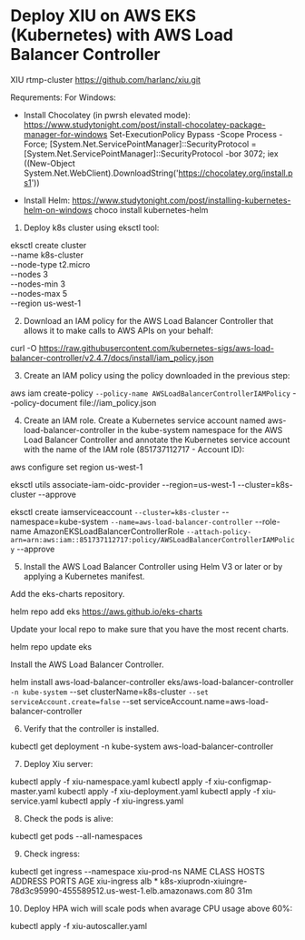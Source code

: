 # Deploy XIU on AWS EKS (Kubernetes) with AWS Load Balancer Controller
XIU rtmp-cluster https://github.com/harlanc/xiu.git

Requrements: 
For Windows:
- Install Chocolatey (in pwrsh elevated mode):
https://www.studytonight.com/post/install-chocolatey-package-manager-for-windows
Set-ExecutionPolicy Bypass -Scope Process -Force; [System.Net.ServicePointManager]::SecurityProtocol = [System.Net.ServicePointManager]::SecurityProtocol -bor 3072; iex ((New-Object System.Net.WebClient).DownloadString('https://chocolatey.org/install.ps1'))

- Install Helm:
  https://www.studytonight.com/post/installing-kubernetes-helm-on-windows
  choco install kubernetes-helm



1. Deploy k8s cluster using eksctl tool:

eksctl create cluster \
  --name k8s-cluster \
  --node-type t2.micro \
  --nodes 3 \
  --nodes-min 3 \
  --nodes-max 5 \
  --region us-west-1

2. Download an IAM policy for the AWS Load Balancer Controller that allows it to make calls to AWS APIs on your behalf:

curl -O https://raw.githubusercontent.com/kubernetes-sigs/aws-load-balancer-controller/v2.4.7/docs/install/iam_policy.json

3. Create an IAM policy using the policy downloaded in the previous step:

aws iam create-policy `
    --policy-name AWSLoadBalancerControllerIAMPolicy `
    --policy-document file://iam_policy.json

4. Create an IAM role. Create a Kubernetes service account named aws-load-balancer-controller in the kube-system namespace for the AWS Load Balancer Controller and annotate the Kubernetes service account with the name of the IAM role (851737112717 - Account ID):

aws configure set region us-west-1 

eksctl utils associate-iam-oidc-provider --region=us-west-1 --cluster=k8s-cluster --approve

eksctl create iamserviceaccount `
  --cluster=k8s-cluster `
  --namespace=kube-system `
  --name=aws-load-balancer-controller `
  --role-name AmazonEKSLoadBalancerControllerRole `
  --attach-policy-arn=arn:aws:iam::851737112717:policy/AWSLoadBalancerControllerIAMPolicy `
  --approve

5. Install the AWS Load Balancer Controller using Helm V3 or later or by applying a Kubernetes manifest.

Add the eks-charts repository.

helm repo add eks https://aws.github.io/eks-charts

Update your local repo to make sure that you have the most recent charts.

helm repo update eks

Install the AWS Load Balancer Controller.

helm install aws-load-balancer-controller eks/aws-load-balancer-controller `
  -n kube-system `
  --set clusterName=k8s-cluster `
  --set serviceAccount.create=false `
  --set serviceAccount.name=aws-load-balancer-controller 

6. Verify that the controller is installed.

kubectl get deployment -n kube-system aws-load-balancer-controller

7. Deploy Xiu server:

kubectl apply -f xiu-namespace.yaml
kubectl apply -f xiu-configmap-master.yaml
kubectl apply -f xiu-deployment.yaml
kubectl apply -f xiu-service.yaml
kubectl apply -f xiu-ingress.yaml

8. Check the pods is alive:

kubectl get pods --all-namespaces

9. Check ingress:

kubectl get ingress --namespace xiu-prod-ns
NAME          CLASS   HOSTS   ADDRESS                                                                  PORTS   AGE
xiu-ingress   alb     *       k8s-xiuprodn-xiuingre-78d3c95990-455589512.us-west-1.elb.amazonaws.com   80      31m

10. Deploy HPA wich will scale pods when avarage CPU usage above 60%:

kubectl apply -f xiu-autoscaller.yaml
